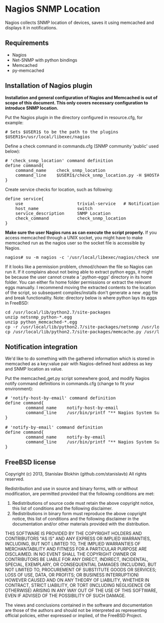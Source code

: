 Nagios SNMP Location
====================

Nagios collects SNMP location of devices, saves it using memcached and displays it in notifications.

Requirements
------------

* Nagios
* Net-SNMP with python bindings
* Memcached
* py-memcached

Installation of Nagios plugin
-----------------------------

**Installation and general configuration of Nagios and Memcached is out of scope of this document. This only covers necessary configuration to introduce SNMP location.**

Put the Nagios plugin in the directory configured in resource.cfg, for example:
<pre>
# Sets $USER1$ to be the path to the plugins
$USER1$=/usr/local/libexec/nagios
</pre>

Define a check command in commands.cfg (SNMP community 'public' used below):
<pre>
# 'check_snmp_location' command definition
define command{
    command_name    check_snmp_location
    command_line    $USER1$/check_snmp_location.py -H $HOSTADDRESS$ -C public
}
</pre>

Create service checks for location, such as following:
<pre>
define service{
    use                     trivial-service   # Notifications disabled
    host_name               switch
    service_description     SNMP Location
    check_command           check_snmp_location
}
</pre>

__Make sure the user Nagios runs as can execute the script properly.__ If you access memcached through a UNIX socket, you might have to make memcached run as the nagios user so the socket file is accessible by Nagios.
<pre>
nagios# su -m nagios -c '/usr/local/libexec/nagios/check_snmp_location.py -H switch -C public'
</pre>

If it looks like a permission problem, chmod/chown the file so Nagios can run it. If it complains about not being able to extract python eggs, it might be because the user cannot create a '.python-eggs' directory in its home folder. You can either fix home folder permissions or extract the relevant eggs manually. I recommend moving the extracted contents to the location of the script, so subsequent compiles/installs don't generate a new .egg file and break functionality. Note: directory below is where python lays its eggs in FreeBSD:
<pre>
cd /usr/local/lib/python2.7/site-packages
unzip netsnmp_python-*.egg
unzip python_memcached-*.egg
cp -r /usr/local/lib/python2.7/site-packages/netsnmp /usr/local/libexec/nagios/
cp /usr/local/lib/python2.7/site-packages/memcache.py /usr/local/libexec/nagios/
</pre>

Notification integration
------------------------

We'd like to do something with the gathered information which is stored in memcached as a key:value pair with Nagios-defined host address as key and SNMP location as value.

Put the memcached_get.py script somewhere good, and modify Nagios notify command definitions in commands.cfg (change to fit your environment):
<pre>
# 'notify-host-by-email' command definition
define command{
        command_name    notify-host-by-email
        command_line    /usr/bin/printf "** Nagios System Surveillence **\n\nNotification Type: %b\nHost: %b\nState: %b\nAddress: %b\nInfo: %b\n\nDate/Time: %b\nLocation: %b" "$NOTIFICATIONTYPE$" "$HOSTNAME$" "$HOSTSTATE$" "$HOSTADDRESS$" "$HOSTOUTPUT$" "$LONGDATETIME$" "`/usr/local/bin/memcached_get.py $HOSTADDRESS$`" | /usr/bin/mail -s "Host $HOSTSTATE$ alert for $HOSTNAME$!" $CONTACTEMAIL$
}

# 'notify-by-email' command definition
define command{
        command_name    notify-by-email
        command_line    /usr/bin/printf "** Nagios System Surveillence **\n\nNotification Type: %b\n\nService: %b\nHost: %b\nAddress: %b\nState: %b\n\nDate/Time: %b\n\nAdditional Info:\n\n%b\nLocation: %b" "$NOTIFICATIONTYPE$" "$SERVICEDESC$" "$HOSTALIAS$" "$HOSTADDRESS$" "$SERVICESTATE$" "$LONGDATETIME$" "$SERVICEOUTPUT$" "`/usr/local/bin/memcached_get.py $HOSTADDRESS$`" | /usr/bin/mail -s "$NOTIFICATIONTYPE$ alert - $HOSTALIAS$/$SERVICEDESC$ is $SERVICESTATE$" $CONTACTEMAIL$
}
</pre>

FreeBSD license
---------------
Copyright (c) 2013, Stanislav Blokhin (github.com/stanislavb)
All rights reserved.

Redistribution and use in source and binary forms, with or without
modification, are permitted provided that the following conditions are met: 

1. Redistributions of source code must retain the above copyright notice, this
   list of conditions and the following disclaimer. 
2. Redistributions in binary form must reproduce the above copyright notice,
   this list of conditions and the following disclaimer in the documentation
   and/or other materials provided with the distribution. 

THIS SOFTWARE IS PROVIDED BY THE COPYRIGHT HOLDERS AND CONTRIBUTORS "AS IS" AND
ANY EXPRESS OR IMPLIED WARRANTIES, INCLUDING, BUT NOT LIMITED TO, THE IMPLIED
WARRANTIES OF MERCHANTABILITY AND FITNESS FOR A PARTICULAR PURPOSE ARE
DISCLAIMED. IN NO EVENT SHALL THE COPYRIGHT OWNER OR CONTRIBUTORS BE LIABLE FOR
ANY DIRECT, INDIRECT, INCIDENTAL, SPECIAL, EXEMPLARY, OR CONSEQUENTIAL DAMAGES
(INCLUDING, BUT NOT LIMITED TO, PROCUREMENT OF SUBSTITUTE GOODS OR SERVICES;
LOSS OF USE, DATA, OR PROFITS; OR BUSINESS INTERRUPTION) HOWEVER CAUSED AND
ON ANY THEORY OF LIABILITY, WHETHER IN CONTRACT, STRICT LIABILITY, OR TORT
(INCLUDING NEGLIGENCE OR OTHERWISE) ARISING IN ANY WAY OUT OF THE USE OF THIS
SOFTWARE, EVEN IF ADVISED OF THE POSSIBILITY OF SUCH DAMAGE.

The views and conclusions contained in the software and documentation are those
of the authors and should not be interpreted as representing official policies, 
either expressed or implied, of the FreeBSD Project.
